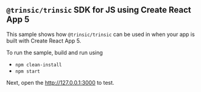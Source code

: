 ## `@trinsic/trinsic` SDK for JS using Create React App 5

This sample shows how `@trinsic/trinsic` can be used in when your app is built with Create React App 5.

To run the sample, build and run using

- `npm clean-install`
- `npm start`

Next, open the http://127.0.0.1:3000 to test.
